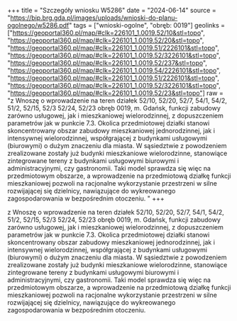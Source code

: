 +++
title = "Szczegóły wniosku W5286"
date = "2024-06-14"
source = "https://bip.brg.gda.pl/images/uploads/wnioski-do-planu-ogolnego/w5286.pdf"
tags = ["wnioski-ogolne", "obręb: 0019"]
geolinks = ["https://geoportal360.pl/map/#clk=226101_1.0019.52/10&stl=topo", "https://geoportal360.pl/map/#clk=226101_1.0019.52/20&stl=topo", "https://geoportal360.pl/map/#clk=226101_1.0019.51/2226101&stl=topo", "https://geoportal360.pl/map/#clk=226101_1.0019.52/3226101&stl=topo", "https://geoportal360.pl/map/#clk=226101_1.0019.52/237&stl=topo", "https://geoportal360.pl/map/#clk=226101_1.0019.54/2226101&stl=topo", "https://geoportal360.pl/map/#clk=226101_1.0019.51/2226101&stl=topo", "https://geoportal360.pl/map/#clk=226101_1.0019.52/3226101&stl=topo", "https://geoportal360.pl/map/#clk=226101_1.0019.52/23&stl=topo"]
raw = "z Wnoszę o wprowadzenie na teren działek 52/10, 52/20, 52/7, 54/1, 54/2, 51/2, 52/15, 52/3 52/24, 52/23 obręb 0019, m. Gdańsk, funkcji zabudowy zarówno usługowej, jak i mieszkaniowej wielorodzinnej, z dopuszczeniem parametrów jak w punkcie 7.3. Okolica przedmiotowej działki stanowi skoncentrowany obszar zabudowy mieszkaniowej jednorodzinnej, jak i intensywnej wielorodzinnej, współgrającej z budynkami usługowymi (biurowymi) o dużym znaczeniu dla miasta. W sąsiedztwie z powodzeniem zrealizowane zostały już budynki mieszkaniowe wielorodzinne, stanowiące zintegrowane tereny z budynkami usługowymi biurowymi i administracyjnymi, czy gastronomii. Taki model sprawdza się więc na przedmiotowym obszarze, a wprowadzenie na przedmiotową działkę funkcji mieszkaniowej pozwoli na racjonalne wykorzystanie przestrzeni w silne rozwijającej się dzielnicy, nawiązujące do wykreowanego zagospodarowania w bezpośrednim otoczeniu. "
+++

z Wnoszę o wprowadzenie na teren działek 52/10, 52/20, 52/7, 54/1, 54/2, 51/2, 52/15, 52/3 52/24, 52/23
obręb 0019, m. Gdańsk, funkcji zabudowy zarówno usługowej, jak i mieszkaniowej wielorodzinnej,
z dopuszczeniem parametrów jak w punkcie 7.3.
Okolica przedmiotowej działki stanowi skoncentrowany obszar zabudowy mieszkaniowej
jednorodzinnej, jak i intensywnej wielorodzinnej, współgrającej z budynkami usługowymi (biurowymi)
o dużym znaczeniu dla miasta. W sąsiedztwie z powodzeniem zrealizowane zostały już budynki
mieszkaniowe wielorodzinne, stanowiące zintegrowane tereny z budynkami usługowymi biurowymi
i administracyjnymi, czy gastronomii. Taki model sprawdza się więc na przedmiotowym obszarze,
a wprowadzenie na przedmiotową działkę funkcji mieszkaniowej pozwoli na racjonalne wykorzystanie
przestrzeni w silne rozwijającej się dzielnicy, nawiązujące do wykreowanego zagospodarowania
w bezpośrednim otoczeniu.



